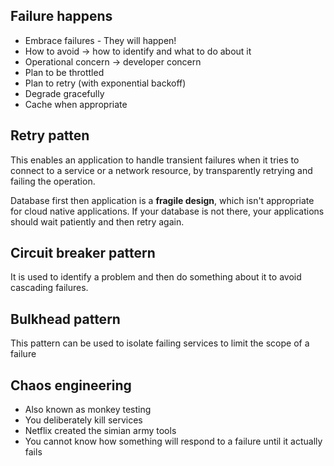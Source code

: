 ## Failure happens
- Embrace failures - They will happen!
- How to avoid -> how to identify and what to do about it
- Operational concern -> developer concern
- Plan to be throttled
- Plan to retry (with exponential backoff)
- Degrade gracefully
- Cache when appropriate

## Retry patten
This enables an application to handle transient failures when it tries to connect to a service or a network resource, by transparently retrying and failing the operation.

Database first then application is a **fragile design**, which isn't appropriate for cloud native applications. If your database is not there, your applications should wait patiently and then retry again.
## Circuit breaker pattern
It is used to identify a problem and then do something about it to avoid cascading failures.

## Bulkhead pattern
This pattern can be used to isolate failing services to limit the scope of a failure

## Chaos engineering
- Also known as monkey testing
- You deliberately kill services
- Netflix created the simian army tools
- You cannot know how something will respond to a failure until it actually fails